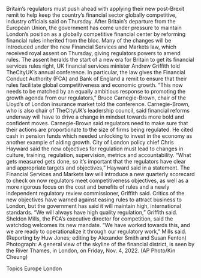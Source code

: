 Britain’s regulators must push ahead with applying their new post-Brexit remit to help keep the country’s financial sector globally competitive, industry officials said on Thursday.
After Britain’s departure from the European Union, the government has come under pressure to maintain London’s position as a globally competitive financial center by reforming financial rules inherited from the bloc.
Many of the changes will be introduced under the new Financial Services and Markets law, which received royal assent on Thursday, giving regulators powers to amend rules.
The assent heralds the start of a new era for Britain to get its financial services rules right, UK financial services minister Andrew Griffith told TheCityUK’s annual conference.
In particular, the law gives the Financial Conduct Authority (FCA) and Bank of England a remit to ensure that their rules facilitate global competitiveness and economic growth.
“This now needs to be matched by an equally ambitious response to promoting the growth agenda from our regulators,” Bruce Carnegie-Brown, chair of the Lloyd’s of London insurance market told the conference.
Carnegie-Brown, who is also chair of TheCityUK’s leadership council, said financial reforms underway will have to drive a change in mindset towards more bold and confident moves.
Carnegie-Brown said regulators need to make sure that their actions are proportionate to the size of firms being regulated. He cited cash in pension funds which needed unlocking to invest in the economy as another example of aiding growth.
City of London policy chief Chris Hayward said the new objectives for regulation must lead to changes in culture, training, regulation, supervision, metrics and accountability.
“What gets measured gets done, so it’s important that the regulators have clear and appropriate targets and objectives,” Hayward said in a statement.
The Financial Services and Markets law will introduce a new quarterly scorecard to check on now regulators meet competitiveness objectives, as well as a more rigorous focus on the cost and benefits of rules and a newly independent regulatory review commissioner, Griffith said.
Critics of the new objectives have warned against easing rules to attract business to London, but the government has said it will maintain high, international standards.
“We will always have high quality regulation,” Griffith said.
Sheldon Mills, the FCA’s executive director for competition, said the watchdog welcomes its new mandate.
“We have worked towards this, and we are ready to operationalize it through our regulatory work,” Mills said.
(Reporting by Huw Jones; editing by Alexander Smith and Susan Fenton)
Photograph: A general view of the skyline of the financial district, is seen by the River Thames, in London, on Friday, Nov. 4, 2022. (AP Photo/Kin Cheung)

Topics
Europe
London
